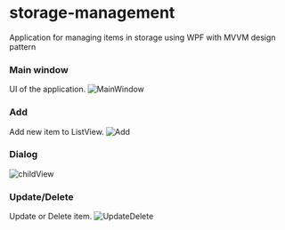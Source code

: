 # storage-management
Application for managing items in storage using WPF with MVVM design pattern

### Main window
UI of the application.
![MainWindow](https://user-images.githubusercontent.com/45886346/106610632-accfb200-656f-11eb-833c-ff9a608a15ab.png)


### Add
Add new item to ListView.
![Add](https://user-images.githubusercontent.com/45886346/106610774-d12b8e80-656f-11eb-9ea0-b547cd51cdd0.png)


### Dialog
![childView](https://user-images.githubusercontent.com/45886346/106610738-c7a22680-656f-11eb-9220-8f4b105981a9.png)


### Update/Delete
Update or Delete item.
![UpdateDelete](https://user-images.githubusercontent.com/45886346/106610930-03d58700-6570-11eb-8543-a4255a7d0d41.png)